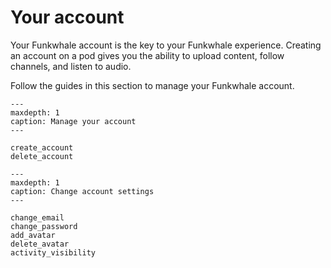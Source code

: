# Your account

Your Funkwhale account is the key to your Funkwhale experience. Creating an account on a pod gives you the ability to upload content, follow channels, and listen to audio.

Follow the guides in this section to manage your Funkwhale account.

```{toctree}
---
maxdepth: 1
caption: Manage your account
---

create_account
delete_account

```

```{toctree}
---
maxdepth: 1
caption: Change account settings
---

change_email
change_password
add_avatar
delete_avatar
activity_visibility

```
